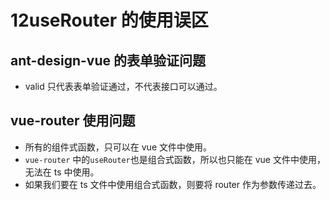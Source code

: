 # 12useRouter 的使用误区

## ant-design-vue 的表单验证问题

- valid 只代表表单验证通过，不代表接口可以通过。

## vue-router 使用问题

- 所有的组件式函数，只可以在 vue 文件中使用。
- `vue-router` 中的`useRouter`也是组合式函数，所以也只能在 vue 文件中使用，无法在 ts 中使用。
- 如果我们要在 ts 文件中使用组合式函数，则要将 router 作为参数传递过去。
